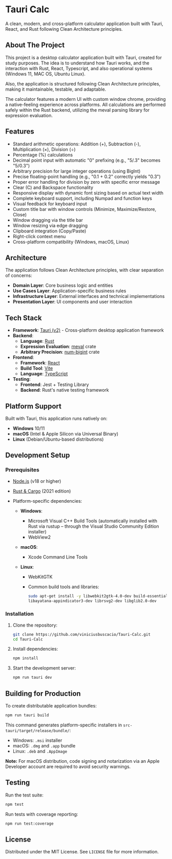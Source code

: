 # Tauri Calc

A clean, modern, and cross-platform calculator application built with Tauri, React, and Rust following Clean Architecture principles.


## About The Project

This project is a desktop calculator application built with Tauri, created for study purposes. The idea is to understand how Tauri works, and the interaction with Rust, React, Typescript, and also operational systems (Windows 11, MAC OS, Ubuntu Linux).

Also, the application is structured following Clean Architecture principles, making it maintainable, testable, and adaptable.

The calculator features a modern UI with custom window chrome, providing a native-feeling experience across platforms. All calculations are performed safely within the Rust backend, utilizing the meval parsing library for expression evaluation.

## Features

* Standard arithmetic operations: Addition (+), Subtraction (-), Multiplication (×), Division (÷)
* Percentage (%) calculations
* Decimal point input with automatic "0" prefixing (e.g., "5/.3" becomes "5/0.3")
* Arbitrary precision for large integer operations (using BigInt)
* Precise floating-point handling (e.g., "0.1 + 0.2" correctly yields "0.3")
* Proper error handling for division by zero with specific error message
* Clear (C) and Backspace functionality
* Responsive display with dynamic font sizing based on actual text width
* Complete keyboard support, including Numpad and function keys
* Visual feedback for keyboard input
* Custom title bar with window controls (Minimize, Maximize/Restore, Close)
* Window dragging via the title bar
* Window resizing via edge dragging
* Clipboard integration (Copy/Paste)
* Right-click context menu
* Cross-platform compatibility (Windows, macOS, Linux)

## Architecture

The application follows Clean Architecture principles, with clear separation of concerns:

* **Domain Layer**: Core business logic and entities
* **Use Cases Layer**: Application-specific business rules
* **Infrastructure Layer**: External interfaces and technical implementations
* **Presentation Layer**: UI components and user interaction

## Tech Stack

* **Framework**: [Tauri (v2)](https://tauri.app/) - Cross-platform desktop application framework
* **Backend**:
  * **Language**: [Rust](https://www.rust-lang.org/)
  * **Expression Evaluation**: [meval](https://crates.io/crates/meval) crate
  * **Arbitrary Precision**: [num-bigint](https://crates.io/crates/num-bigint) crate
* **Frontend**:
  * **Framework**: [React](https://reactjs.org/)
  * **Build Tool**: [Vite](https://vitejs.dev/)
  * **Language**: [TypeScript](https://www.typescriptlang.org/)
* **Testing**:
  * **Frontend**: Jest + Testing Library
  * **Backend**: Rust's native testing framework

## Platform Support

Built with Tauri, this application runs natively on:

* **Windows** 10/11
* **macOS** (Intel & Apple Silicon via Universal Binary)
* **Linux** (Debian/Ubuntu-based distributions)

## Development Setup


### Prerequisites

* [Node.js](https://nodejs.org/) (v18 or higher)  
* [Rust & Cargo](https://www.rust-lang.org/tools/install) (2021 edition) 

* Platform-specific dependencies:
  * **Windows**:
    * Microsoft Visual C++ Build Tools (automatically installed with Rust via rustup – through the Visual Studio Community Edition installer)
    * WebView2

  * **macOS**:
    * Xcode Command Line Tools
    
  * **Linux**:
    * WebKitGTK
    * Common build tools and libraries:

      ```bash
      sudo apt-get install -y libwebkit2gtk-4.0-dev build-essential curl wget libssl-dev libgtk-3-dev \
      libayatana-appindicator3-dev librsvg2-dev libglib2.0-dev
      ```



### Installation

1. Clone the repository:
   ```bash
   git clone https://github.com/viniciusbuscacio/Tauri-Calc.git
   cd Tauri-Calc
   ```

2. Install dependencies:
   ```bash
   npm install
   ```

3. Start the development server:
   ```bash
   npm run tauri dev
   ```

## Building for Production

To create distributable application bundles:

```bash
npm run tauri build
```

This command generates platform-specific installers in `src-tauri/target/release/bundle/`:
* Windows: `.msi` installer
* macOS: `.dmg` and `.app` bundle
* Linux: `.deb` and `.AppImage`

**Note:** For macOS distribution, code signing and notarization via an Apple Developer account are required to avoid security warnings.

## Testing

Run the test suite:

```bash
npm test
```

Run tests with coverage reporting:

```bash
npm run test:coverage
```

## License

Distributed under the MIT License. See `LICENSE` file for more information.


